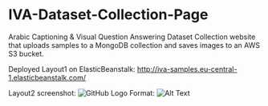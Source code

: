 # IVA-Dataset-Collection-Page
Arabic Captioning & Visual Question Answering Dataset Collection website that uploads samples to a MongoDB collection and saves images to an AWS S3 bucket.

Deployed Layout1 on ElasticBeanstalk: http://iva-samples.eu-central-1.elasticbeanstalk.com/

Layout2 screenshot:
![GitHub Logo](https://input-bucket-sw.s3.amazonaws.com/Capture8.PNG)
Format: ![Alt Text](url)
